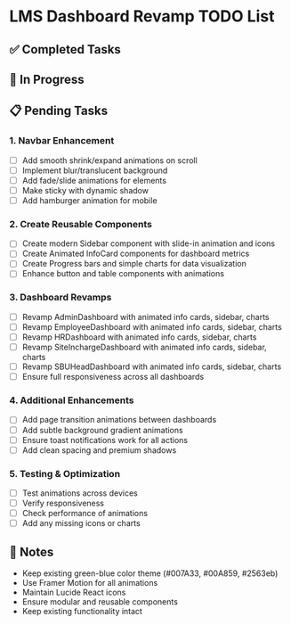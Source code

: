 # LMS Dashboard Revamp TODO List

## ✅ Completed Tasks

## 🔄 In Progress

## 📋 Pending Tasks

### 1. Navbar Enhancement
- [ ] Add smooth shrink/expand animations on scroll
- [ ] Implement blur/translucent background
- [ ] Add fade/slide animations for elements
- [ ] Make sticky with dynamic shadow
- [ ] Add hamburger animation for mobile

### 2. Create Reusable Components
- [ ] Create modern Sidebar component with slide-in animation and icons
- [ ] Create Animated InfoCard components for dashboard metrics
- [ ] Create Progress bars and simple charts for data visualization
- [ ] Enhance button and table components with animations

### 3. Dashboard Revamps
- [ ] Revamp AdminDashboard with animated info cards, sidebar, charts
- [ ] Revamp EmployeeDashboard with animated info cards, sidebar, charts
- [ ] Revamp HRDashboard with animated info cards, sidebar, charts
- [ ] Revamp SiteInchargeDashboard with animated info cards, sidebar, charts
- [ ] Revamp SBUHeadDashboard with animated info cards, sidebar, charts
- [ ] Ensure full responsiveness across all dashboards

### 4. Additional Enhancements
- [ ] Add page transition animations between dashboards
- [ ] Add subtle background gradient animations
- [ ] Ensure toast notifications work for all actions
- [ ] Add clean spacing and premium shadows

### 5. Testing & Optimization
- [ ] Test animations across devices
- [ ] Verify responsiveness
- [ ] Check performance of animations
- [ ] Add any missing icons or charts

## 📝 Notes
- Keep existing green-blue color theme (#007A33, #00A859, #2563eb)
- Use Framer Motion for all animations
- Maintain Lucide React icons
- Ensure modular and reusable components
- Keep existing functionality intact
